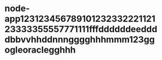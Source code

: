 # node-app12312345678910123233222112123333355557771111fffddddddeeddddbbvvhhddnnngggghhhmmm123ggogleoraclegghhh

